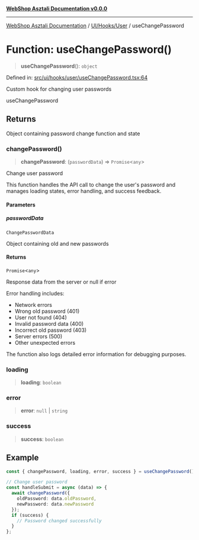 [**WebShop Asztali Documentation v0.0.0**](../../../../README.md)

***

[WebShop Asztali Documentation](../../../../modules.md) / [UI/Hooks/User](../README.md) / useChangePassword

# Function: useChangePassword()

> **useChangePassword**(): `object`

Defined in: [src/ui/hooks/user/useChangePassword.tsx:64](https://github.com/yourusername/webshop_asztali/blob/6cd6b8ff5f7d5531f80a92ddbde9cd7ab8ecd569/src/ui/hooks/user/useChangePassword.tsx#L64)

Custom hook for changing user passwords

 useChangePassword

## Returns

Object containing password change function and state

### changePassword()

> **changePassword**: (`passwordData`) => `Promise`\<`any`\>

Change user password

This function handles the API call to change the user's password and manages
loading states, error handling, and success feedback.

#### Parameters

##### passwordData

`ChangePasswordData`

Object containing old and new passwords

#### Returns

`Promise`\<`any`\>

Response data from the server or null if error

Error handling includes:
- Network errors
- Wrong old password (401)
- User not found (404)
- Invalid password data (400)
- Incorrect old password (403)
- Server errors (500)
- Other unexpected errors

The function also logs detailed error information for debugging purposes.

### loading

> **loading**: `boolean`

### error

> **error**: `null` \| `string`

### success

> **success**: `boolean`

## Example

```ts
const { changePassword, loading, error, success } = useChangePassword();

// Change user password
const handleSubmit = async (data) => {
  await changePassword({
    oldPassword: data.oldPassword,
    newPassword: data.newPassword
  });
  if (success) {
    // Password changed successfully
  }
};
```
